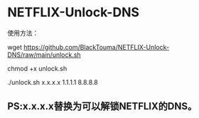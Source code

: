# NETFLIX-Unlock-DNS

使用方法：

wget https://github.com/BlackTouma/NETFLIX-Unlock-DNS/raw/main/unlock.sh

chmod +x unlock.sh

./unlock.sh x.x.x.x 1.1.1.1 8.8.8.8

##  PS:x.x.x.x替换为可以解锁NETFLIX的DNS。
